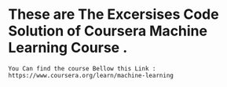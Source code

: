 # These are The Excersises Code Solution of Coursera Machine Learning Course .
`You Can find the course Bellow this Link : https://www.coursera.org/learn/machine-learning`
